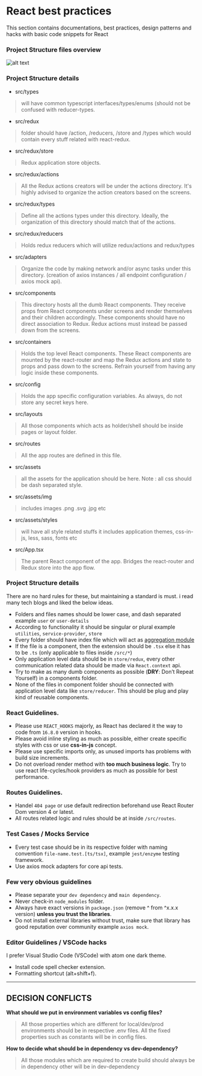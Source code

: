 # React best practices
This section contains documentations, best practices, design patterns and hacks with basic code snippets for React

### Project Structure files overview

![alt text](../react/assets/project_structure.png)

### Project Structure details

- src/types
> will have common typescript interfaces/types/enums (should not be confused with reducer-types.
- src/redux 
> folder should have /action, /reducers, /store and /types which would contain every stuff related with react-redux. 
- src/redux/store 
>  Redux application store objects.
- src/redux/actions 
> All the Redux actions creators will be under the actions directory. It's highly advised to organize the action creators based on the screens.
- src/redux/types 
>  Define all the actions types under this directory. Ideally, the organization of this directory should match that of the actions.
- src/redux/reducers 
> Holds redux reducers which will utilize redux/actions and redux/types
- src/adapters 
>  Organize the code by making network and/or async tasks under this directory. (creation of axios instances / all endpoint configuration / axios mock api).
- src/components 
> This directory hosts all the dumb React components. They receive props from React components under screens and render themselves and their children accordingly. These components should have no direct association to Redux. Redux actions must instead be passed down from the screens.
- src/containers 
> Holds the top level React components. These React components are mounted by the react-router and map the Redux actions and state to props and pass down to the screens. Refrain yourself from having any logic inside these components.
- src/config 
> Holds the app specific configuration variables. As always, do not store any secret keys here.
- src/layouts 
> All those components which acts as holder/shell should be inside pages or layout folder. 
- src/routes 
> All the app routes are defined in this file.
- src/assets 
> all the assets for the application should be here. Note : all css should be dash separated style. 
- src/assets/img 
> includes images .png .svg .jpg etc
- src/assets/styles 
> will have all style related stuffs it includes application themes, css-in-js, less, sass, fonts etc    
- src/App.tsx 
> The parent React component of the app. Bridges the react-router and Redux store into the app flow.
 
### Project Structure details

There are no hard rules for these, but maintaining a standard is must. i read many tech blogs and liked the below ideas.

- Folders and files names should be lower case, and dash separated example `user` or `user-details`
- According to functionality it should be singular or plural example `utilities`, `service-provider`, `store` 
- Every folder should have index file which will act as [aggregation module](https://developer.mozilla.org/en-US/docs/web/javascript/reference/statements/export) 
- If the file is a component, then the extension should be `.tsx` else it has to be `.ts` (only applicable to files inside `/src/*`) 
- Only application level data should be in `store/redux`, every other communication related data should be made via `React.context` api. 
- Try to make as many dumb components as possible (**DRY**: Don’t Repeat Yourself) in a components folder. 
- None of the files in component folder should be connected with application level data like `store/reducer`. This should be plug and play kind of reusable components.


### React Guidelines. 
- Please use `REACT_HOOKS` majorly, as React has declared it the way to code from `16.8.0` version in hooks.
- Please avoid inline styling as much as possible, either create specific styles with css or use **css-in-js** concept.
- Please use specific imports only, as unused imports has problems with build size increments.
- Do not overload render method with **too much business logic**. Try to use react life-cycles/hook providers as much as possible for best performance.

### Routes Guidelines. 
- Handel `404 page` or use default redirection beforehand use React Router Dom version 4 or latest. 
- All routes related logic and rules should be at inside `/src/routes`.

### Test Cases / Mocks Service
- Every test case should be in its respective folder with naming convention `file-name.test.[ts/tsx]`, example `jest/enzyme` testing framework. 
- Use axios mock adapters for core api tests.

### Few very obvious guidelines
- Please separate your `dev dependency` and `main dependency`. 
- Never check-in `node_modules` folder.
- Always have exact versions in `package.json` (remove ^ from ^x.x.x version) **unless you trust the libraries**. 
- Do not install external libraries without trust, make sure that library has good reputation over community example `axios mock`. 

### Editor Guidelines / VSCode hacks
I prefer Visual Studio Code (VSCode) with atom one dark theme.
- Install code spell checker extension. 
- Formatting shortcut (alt+shift+f).

___

## DECISION CONFLICTS
 
**What should we put in environment variables vs config files?**

> All those properties which are different for local/dev/prod environments should be in respective .env files. All the fixed properties such as constants will be in config files. 
 

**How to decide what should be in dependency vs dev-dependency?**
>All those modules which are required to create build should always be in dependency other will be in dev-dependency 
